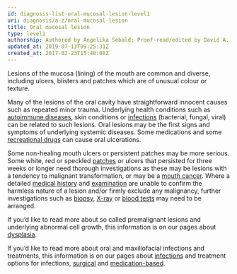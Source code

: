 ```yaml
---
id: diagnosis-list-oral-mucosal-lesion-level1
uri: diagnosis/a-z/oral-mucosal-lesion
title: Oral mucosal lesion
type: level1
authorship: Authored by Angelika Sebald; Proof-read/edited by David A. Mitchell
updated_at: 2019-07-13T09:25:31Z
created_at: 2017-02-23T15:48:08Z
---
```


<p>Lesions of the mucosa (lining) of the mouth are common and diverse,
    including ulcers, blisters and patches which are of unusual
    colour or texture.</p>
<p>Many of the lesions of the oral cavity have straightforward innocent
    causes such as repeated minor trauma. Underlying health conditions
    such as <a href="/treatment/other/medication/inflammation">autoimmune diseases</a>,
    skin conditions or <a href="/diagnosis/a-z/infection">infections</a>    (bacterial, fungal, viral) can be related to such lesions.
    Oral lesions may be the first signs and symptoms of underlying
    systemic diseases. Some medications and some <a href="/diagnosis/drugs/overview">recreational drugs</a>    can cause oral ulcerations.</p>
<p>Some non-healing mouth ulcers or persistent patches may be more
    serious. Some white, red or speckled <a href="/diagnosis/a-z/dysplasia">patches</a>    or ulcers that persisted for three weeks or longer need thorough
    investigations as these may be lesions with a tendency to
    malignant transformation, or may be a <a href="/diagnosis/a-z/cancer/mouth-cancer">mouth cancer</a>.
    Where a detailed <a href="/diagnosis/tests/medical-history">medical history</a>    and <a href="/diagnosis/tests/examination">examination</a>    are unable to confirm the harmless nature of a lesion and/or
    firmly exclude any malignancy, further investigations such
    as <a href="/diagnosis/tests/biopsy">biopsy</a>, <a href="/diagnosis/tests/x-ray">X-ray</a>    or <a href="/diagnosis/tests/blood-tests">blood tests</a>    may need to be arranged.</p>
<aside>
    <p>If you’d like to read more about so called premalignant lesions
        and underlying abnormal cell growth, this information
        is on our pages about <a href="/diagnosis/a-z/dysplasia">dysplasia</a>.</p>
</aside>
<aside>
    <p>If you’d like to read more about oral and maxillofacial infections
        and treatments, this information is on our pages about
        <a href="/diagnosis/a-z/infection">infections</a> and
        treatment options for infections, <a href="/treatment/surgery/infection">surgical</a>        and <a href="/treatment/other/medication/infection">medication-based</a>.</p>
</aside>
